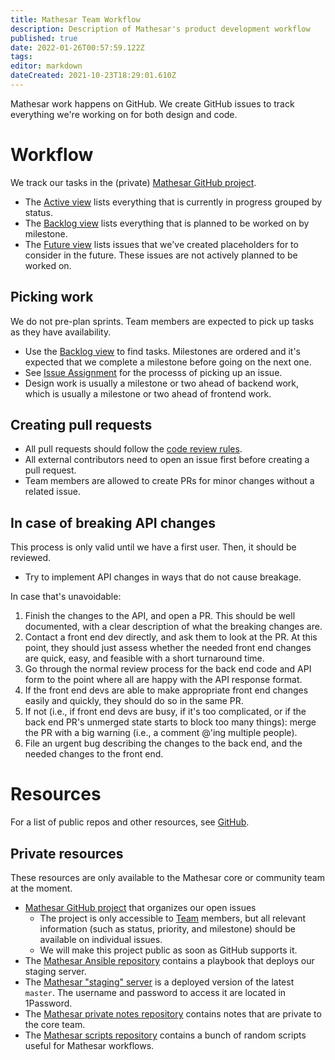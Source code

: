 ```yaml
---
title: Mathesar Team Workflow
description: Description of Mathesar's product development workflow
published: true
date: 2022-01-26T00:57:59.122Z
tags: 
editor: markdown
dateCreated: 2021-10-23T18:29:01.610Z
---
```


Mathesar work happens on GitHub. We create GitHub issues to track everything we're working on for both design and code.

# Workflow

We track our tasks in the (private) [Mathesar GitHub project](https://github.com/orgs/centerofci/projects/1).
- The [Active view](https://github.com/orgs/centerofci/projects/1/views/1) lists everything that is currently in progress grouped by status.
- The [Backlog view](https://github.com/orgs/centerofci/projects/1/views/3) lists everything that is planned to be worked on by milestone.
- The [Future view](https://github.com/orgs/centerofci/projects/1/views/17) lists issues that we've created placeholders for to consider in the future. These issues are not actively planned to be worked on.

## Picking work

We do not pre-plan sprints. Team members are expected to pick up tasks as they have availability.

- Use the [Backlog view](https://github.com/orgs/centerofci/projects/1/views/3) to find tasks. Milestones are ordered and it's expected that we complete a milestone before going on the next one.
- See [Issue Assignment](/team/guide/issue-assignment) for the processs of picking up an issue.
- Design work is usually a milestone or two ahead of backend work, which is usually a milestone or two ahead of frontend work.

## Creating pull requests

- All pull requests should follow the [code review rules](https://wiki.mathesar.org/engineering/code-review).
- All external contributors need to open an issue first before creating a pull request.
- Team members are allowed to create PRs for minor changes without a related issue.

## In case of breaking API changes
This process is only valid until we have a first user.  Then, it should be reviewed.
- Try to implement API changes in ways that do not cause breakage.

In case that's unavoidable:

1. Finish the changes to the API, and open a PR.  This should be well documented, with a clear description of what the breaking changes are.
2. Contact a front end dev directly, and ask them to look at the PR.  At this point, they should just assess whether the needed front end changes are quick, easy, and feasible with a short turnaround time.
3. Go through the normal review process for the back end code and API form to the point where all are happy with the API response format.
4. If the front end devs are able to make appropriate front end changes easily and quickly, they should do so in the same PR.
5. If not (i.e., if front end devs are busy, if it's too complicated, or if the back end PR's unmerged state starts to block too many things): merge the PR with a big warning (i.e., a comment @'ing multiple people).
6. File an urgent bug describing the changes to the back end, and the needed changes to the front end.


# Resources
For a list of public repos and other resources, see [GitHub](/en/community/github).

## Private resources

These resources are only available to the Mathesar core or community team at the moment.

- [Mathesar GitHub project](https://github.com/orgs/centerofci/projects/1) that organizes our open issues
  - The project is only accessible to [Team](/team) members, but all relevant information (such as status, priority, and milestone) should be available on individual issues.
  - We will make this project public as soon as GitHub supports it.
- The [Mathesar Ansible repository](https://github.com/centerofci/mathesar-ansible) contains a playbook that deploys our staging server.
- The [Mathesar "staging" server](https://staging.mathesar.org/) is a deployed version of the latest `master`. The username and password to access it are located in 1Password.
- The [Mathesar private notes repository](https://github.com/centerofci/mathesar-private-notes) contains notes that are private to the core team.
- The [Mathesar scripts repository](https://github.com/centerofci/mathesar-scripts) contains a bunch of random scripts useful for Mathesar workflows.
